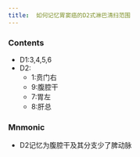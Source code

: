 ```yaml
---
title:  如何记忆胃窦癌的D2式淋巴清扫范围
--- 
```


### Contents
- D1:3,4,5,6
- D2:
  - 1:贲门右
  - 9:腹腔干
  - 7:胃左
  - 8:肝总
### Mnmonic
- D2记忆为腹腔干及其分支少了脾动脉
